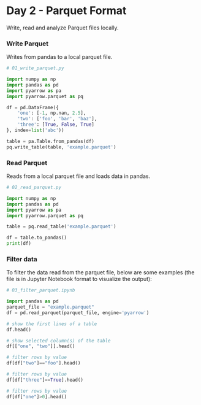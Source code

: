 # Day 2 - Parquet Format

Write, read and analyze Parquet files locally.

### Write Parquet

Writes from pandas to a local parquet file.

```python
# 01_write_parquet.py

import numpy as np
import pandas as pd
import pyarrow as pa
import pyarrow.parquet as pq

df = pd.DataFrame({
    'one': [-1, np.nan, 2.5],
    'two': ['foo', 'bar', 'baz'],
    'three': [True, False, True]
}, index=list('abc'))

table = pa.Table.from_pandas(df)
pq.write_table(table, 'example.parquet')
```

### Read Parquet

Reads from a local parquet file and loads data in pandas.

```python
# 02_read_parquet.py

import numpy as np
import pandas as pd
import pyarrow as pa
import pyarrow.parquet as pq

table = pq.read_table('example.parquet')

df = table.to_pandas()
print(df)
```

### Filter data

To filter the data read from the parquet file, below are some examples (the file is in Jupyter Notebook format to visualize the output):

```python
# 03_filter_parquet.ipynb

import pandas as pd
parquet_file = "example.parquet"
df = pd.read_parquet(parquet_file, engine='pyarrow')

# show the first lines of a table
df.head()

# show selected column(s) of the table
df[["one", "two"]].head()

# filter rows by value
df[df["two"]=="foo"].head()

# filter rows by value
df[df["three"]==True].head()

# filter rows by value
df[df["one"]>0].head()
```